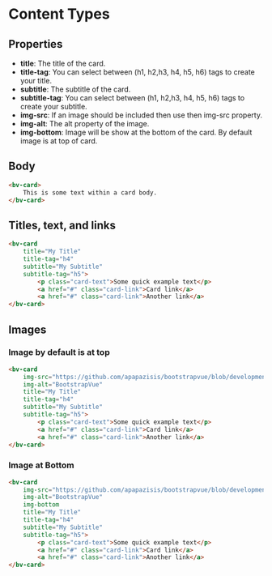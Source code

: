 <h1>Content Types</h1>

<h2>Properties</h2>

<ul>
    <li><strong>title</strong>: The title of the card.</li>
    <li><strong>title-tag</strong>: You can select between (h1, h2,h3, h4, h5, h6) tags to create your title.</li>
    <li><strong>subtitle</strong>: The subtitle of the card.</li>
    <li><strong>subtitle-tag</strong>: You can select between (h1, h2,h3, h4, h5, h6) tags to create your subtitle.</li>
    <li><strong>img-src</strong>: If an image should be included then use then img-src property.</li>
    <li><strong>img-alt</strong>: The alt property of the image.</li>
    <li><strong>img-bottom</strong>: Image will be show at the bottom of the card. By default image is at top of card.</li>
</ul>

<h2>Body</h2>

```html
<bv-card>
    This is some text within a card body.
</bv-card>
```

<h2>Titles, text, and links</h2>

```html
<bv-card
    title="My Title"
    title-tag="h4"
    subtitle="My Subtitle"
    subtitle-tag="h5">
        <p class="card-text">Some quick example text</p>
        <a href="#" class="card-link">Card link</a>
        <a href="#" class="card-link">Another link</a>
</bv-card>
```

<h2>Images</h2>
<h3>Image by default is at top</h3>

```html
<bv-card
    img-src="https://github.com/apapazisis/bootstrapvue/blob/development/media/logo.jpg?raw=true"
    img-alt="BootstrapVue"
    title="My Title"
    title-tag="h4"
    subtitle="My Subtitle"
    subtitle-tag="h5">
        <p class="card-text">Some quick example text</p>
        <a href="#" class="card-link">Card link</a>
        <a href="#" class="card-link">Another link</a>
</bv-card>
```
<h3>Image at Bottom</h3>

```html
<bv-card
    img-src="https://github.com/apapazisis/bootstrapvue/blob/development/media/logo.jpg?raw=true"
    img-alt="BootstrapVue"
    img-bottom
    title="My Title"
    title-tag="h4"
    subtitle="My Subtitle"
    subtitle-tag="h5">
        <p class="card-text">Some quick example text</p>
        <a href="#" class="card-link">Card link</a>
        <a href="#" class="card-link">Another link</a>
</bv-card>
```

